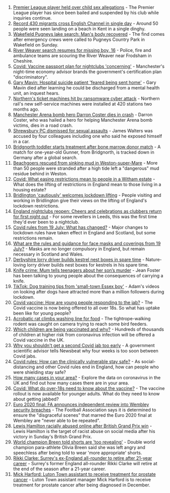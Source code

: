 1. [Premier League player held over child sex allegations](https://www.bbc.co.uk/news/uk-england-57899127) - The Premier League player has since been bailed and suspended by his club while inquiries continue.
2. [Record 430 migrants cross English Channel in single day](https://www.bbc.co.uk/news/uk-57897601) - Around 50 people were seen landing on a beach in Kent in a single dinghy.
3. [Wakefield Pugneys lake search: Man's body recovered](https://www.bbc.co.uk/news/uk-england-leeds-57899228) - The find comes after emergency crews were called to Pugneys Country Park in Wakefield on Sunday.
4. [River Weaver search resumes for missing boy, 16](https://www.bbc.co.uk/news/uk-england-merseyside-57900068) - Police, fire and ambulance teams are scouring the River Weaver near Frodsham in Cheshire.
5. [Covid: Vaccine passport plan for nightclubs 'concerning'](https://www.bbc.co.uk/news/uk-england-manchester-57890847) - Manchester's night-time economy advisor brands the government's certification plan "discriminatory".
6. [Gary Mavin: Hospital suicide patient 'feared being sent home'](https://www.bbc.co.uk/news/uk-england-nottinghamshire-57893076) - Gary Mavin died after learning he could be discharged from a mental health unit, an inquest hears.
7. [Northern's ticket machines hit by ransomware cyber attack](https://www.bbc.co.uk/news/uk-england-57892711) - Northern rail's new self-service machines were installed at 420 stations two months ago.
8. [Manchester Arena bomb hero Darron Coster dies in crash](https://www.bbc.co.uk/news/uk-england-lancashire-57889441) - Darron Coster, who was hailed a hero for helping Manchester Arena bomb victims, dies in a road crash.
9. [Shrewsbury PC dismissed for sexual assaults](https://www.bbc.co.uk/news/uk-england-shropshire-57887472) - James Walters was accused by four colleagues including one who said he exposed himself in a car.
10. [Bridgnorth toddler starts treatment after bone marrow donor match](https://www.bbc.co.uk/news/uk-england-shropshire-57873586) - A match for one-year-old Gunner, from Bridgnorth, is tracked down in Germany after a global search.
11. [Beachgoers rescued from sinking mud in Weston-super-Mare](https://www.bbc.co.uk/news/uk-england-somerset-57887044) - More than 50 people were stranded after a high tide left a "dangerous" mud residue behind in Weston.
12. [Covid: What easing restrictions mean to people in a Witham estate](https://www.bbc.co.uk/news/uk-england-essex-57861593) - What does the lifting of restrictions in England mean to those living in a housing estate?
13. [Bridlington 'cautiously' welcomes lockdown lifting](https://www.bbc.co.uk/news/uk-england-humber-57893185) - People visiting and working in Bridlington give their views on the lifting of England's lockdown restrictions.
14. [England nightclubs reopen: Cheers and celebrations as clubbers return for first night out](https://www.bbc.co.uk/news/uk-57869258) - For some revellers in Leeds, this was the first time they'd ever been to a nightclub.
15. [Covid rules from 19 July: What has changed?](https://www.bbc.co.uk/news/explainers-52530518) - Major changes to lockdown rules have taken effect in England and Scotland, but some restrictions remain.
16. [What are the rules and guidance for face masks and coverings from 19 July?](https://www.bbc.co.uk/news/health-51205344) - Masks are no longer compulsory in England, but remain necessary in Scotland and Wales.
17. [Derbyshire lorry driver builds kestrel nest boxes in spare time](https://www.bbc.co.uk/news/uk-england-derbyshire-57824187) - Nature-loving lorry driver builds nest boxes for kestrels in his spare time.
18. [Knife crime: Mum tells teenagers about her son’s murder](https://www.bbc.co.uk/news/uk-england-london-57863749) - Jean Foster has been talking to young people about the consequences of carrying a knife.
19. [TikTok: Dog training tips from 'small-town Essex boy'](https://www.bbc.co.uk/news/uk-england-essex-57841659) - Adam's videos on looking after dogs have attracted more than a million followers during lockdown.
20. [Covid vaccine: How are young people responding to the jab?](https://www.bbc.co.uk/news/uk-england-london-57845115) - The Covid vaccine is now being offered to all over 18s. So what has uptake been like for young people?
21. [Acrobatic rat climbs washing line for food](https://www.bbc.co.uk/news/uk-england-norfolk-57826515) - The tightrope-walking rodent was caught on camera trying to reach some bird feeders.
22. [Which children are being vaccinated and why?](https://www.bbc.co.uk/news/health-57888429) - Hundreds of thousands of children at higher risk from coronavirus infection will be offered a Covid vaccine in the UK.
23. [Why you shouldn't get a second Covid jab too early](https://www.bbc.co.uk/news/newsbeat-57682233) - A government scientific advisor tells Newsbeat why four weeks is too soon between Covid jabs.
24. [Covid rules: How can the clinically vulnerable stay safe?](https://www.bbc.co.uk/news/health-51997151) - As social-distancing and other Covid rules end in England, how can people who were shielding stay safe?
25. [How many cases in your area?](https://www.bbc.co.uk/news/uk-51768274) - Explore the data on coronavirus in the UK and find out how many cases there are in your area.
26. [Covid: What do over-18s need to know about the vaccine?](https://www.bbc.co.uk/news/health-57273875) - The vaccine rollout is now available for younger adults. What do they need to know about getting jabbed?
27. [Euro 2020 final: FA announces independent review into Wembley security breaches](https://www.bbc.co.uk/sport/football/57888959) - The Football Association says it is determined to ensure the "disgraceful scenes" that marred the Euro 2020 final at Wembley are "never able to be repeated".
28. [Lewis Hamilton racially abused online after British Grand Prix win](https://www.bbc.co.uk/sport/formula1/57885011) - Lewis Hamilton is the target of racist abuse on social media after his victory in Sunday's British Grand Prix.
29. [World champion Breen told shorts are 'too revealing'](https://www.bbc.co.uk/sport/disability-sport/57887715) - Double world champion para-athlete Olivia Breen said she was left angry and speechless after being told to wear 'more appropriate' shorts.
30. [Rikki Clarke: Surrey's ex-England all-rounder to retire after 21-year career](https://www.bbc.co.uk/sport/cricket/57899218) - Surrey's former England all-rounder Rikki Clarke will retire at the end of the season after a 21-year career.
31. [Mick Harford: Luton Town assistant to receive treatment for prostate cancer](https://www.bbc.co.uk/sport/football/57867900) - Luton Town assistant manager Mick Harford is to receive treatment for prostate cancer after being diagnosed in December.
